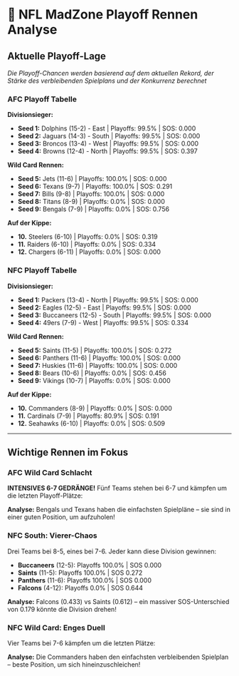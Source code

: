# 🏈 NFL MadZone Playoff Rennen Analyse

## Aktuelle Playoff-Lage

*Die Playoff-Chancen werden basierend auf dem aktuellen Rekord, der Stärke des verbleibenden Spielplans und der Konkurrenz berechnet*

### AFC Playoff Tabelle

**Divisionsieger:**
- **Seed 1:** Dolphins (15-2) - East | Playoffs: 99.5% | SOS: 0.000
- **Seed 2:** Jaguars (14-3) - South | Playoffs: 99.5% | SOS: 0.000
- **Seed 3:** Broncos (13-4) - West | Playoffs: 99.5% | SOS: 0.000
- **Seed 4:** Browns (12-4) - North | Playoffs: 99.5% | SOS: 0.397

**Wild Card Rennen:**
- **Seed 5:** Jets (11-6) | Playoffs: 100.0% | SOS: 0.000
- **Seed 6:** Texans (9-7) | Playoffs: 100.0% | SOS: 0.291
- **Seed 7:** Bills (9-8) | Playoffs: 100.0% | SOS: 0.000
- **Seed 8:** Titans (8-9) | Playoffs: 0.0% | SOS: 0.000
- **Seed 9:** Bengals (7-9) | Playoffs: 0.0% | SOS: 0.756

**Auf der Kippe:**
- **10.** Steelers (6-10) | Playoffs: 0.0% | SOS: 0.319
- **11.** Raiders (6-10) | Playoffs: 0.0% | SOS: 0.334
- **12.** Chargers (6-11) | Playoffs: 0.0% | SOS: 0.000

### NFC Playoff Tabelle

**Divisionsieger:**
- **Seed 1:** Packers (13-4) - North | Playoffs: 99.5% | SOS: 0.000
- **Seed 2:** Eagles (12-5) - East | Playoffs: 99.5% | SOS: 0.000
- **Seed 3:** Buccaneers (12-5) - South | Playoffs: 99.5% | SOS: 0.000
- **Seed 4:** 49ers (7-9) - West | Playoffs: 99.5% | SOS: 0.334

**Wild Card Rennen:**
- **Seed 5:** Saints (11-5) | Playoffs: 100.0% | SOS: 0.272
- **Seed 6:** Panthers (11-6) | Playoffs: 100.0% | SOS: 0.000
- **Seed 7:** Huskies (11-6) | Playoffs: 100.0% | SOS: 0.000
- **Seed 8:** Bears (10-6) | Playoffs: 0.0% | SOS: 0.456
- **Seed 9:** Vikings (10-7) | Playoffs: 0.0% | SOS: 0.000

**Auf der Kippe:**
- **10.** Commanders (8-9) | Playoffs: 0.0% | SOS: 0.000
- **11.** Cardinals (7-9) | Playoffs: 80.9% | SOS: 0.191
- **12.** Seahawks (6-10) | Playoffs: 0.0% | SOS: 0.509

---

## Wichtige Rennen im Fokus

### AFC Wild Card Schlacht

**INTENSIVES 6-7 GEDRÄNGE!** Fünf Teams stehen bei 6-7 und kämpfen um die letzten Playoff-Plätze:


**Analyse:** Bengals und Texans haben die einfachsten Spielpläne – sie sind in einer guten Position, um aufzuholen!

### NFC South: Vierer-Chaos

Drei Teams bei 8-5, eines bei 7-6. Jeder kann diese Division gewinnen:

- **Buccaneers** (12-5): Playoffs 100.0% | SOS 0.000
- **Saints** (11-5): Playoffs 100.0% | SOS 0.272
- **Panthers** (11-6): Playoffs 100.0% | SOS 0.000
- **Falcons** (4-12): Playoffs 0.0% | SOS 0.644

**Analyse:** Falcons (0.433) vs Saints (0.612) – ein massiver SOS-Unterschied von 0.179 könnte die Division drehen!

### NFC Wild Card: Enges Duell

Vier Teams bei 7-6 kämpfen um die letzten Plätze:


**Analyse:** Die Commanders haben den einfachsten verbleibenden Spielplan – beste Position, um sich hineinzuschleichen!
